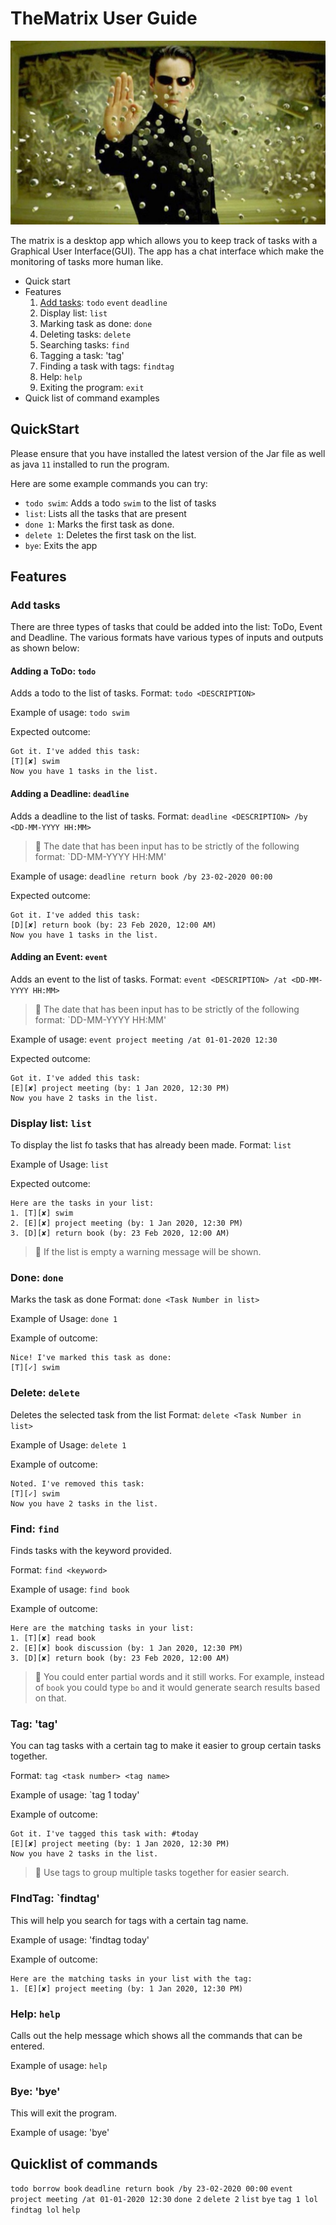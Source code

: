 # TheMatrix User Guide
![alt text](matrix.png)

The matrix is a desktop app which allows you to keep track of tasks with a Graphical User Interface(GUI). The app has a chat interface which make the monitoring of tasks more human like. 
- Quick start
- Features
	1. [Add tasks](#addtask): `todo` `event` `deadline` 
	2. Display list: `list`
	3. Marking task as done: `done`
	4. Deleting tasks: `delete`
	5. Searching tasks: `find`
	6. Tagging a task: 'tag'
	7. Finding a task with tags: `findtag`
	8. Help: `help`
	9. Exiting the program: `exit`
- Quick list of command examples

## QuickStart
Please ensure that you have installed the latest version of the Jar file as well as java `11` installed to run the program.

Here are some example commands you can try:

- `todo swim`: Adds a todo `swim` to the list of tasks
- `list`: Lists all the tasks that are present
- `done 1`: Marks the first task as done.
- `delete 1`: Deletes the first task on the list.
- `bye`: Exits the app

## Features 


### Add tasks <div id ="addtask"></div>
There are three types of tasks that could be added into the list: ToDo, Event and Deadline. The various formats have various types of inputs and outputs as shown below:

#### Adding a ToDo: `todo`

Adds a todo to the list of tasks.
Format: `todo <DESCRIPTION>`

Example of usage: 
`todo swim`

Expected outcome:
```
Got it. I've added this task:
[T][✘] swim
Now you have 1 tasks in the list.
 ```
 
#### Adding a Deadline: `deadline`

Adds a deadline to the list of tasks.
Format: `deadline <DESCRIPTION> /by <DD-MM-YYYY HH:MM>`
> :stop_sign: The date that has been input has to be strictly of the following format: `DD-MM-YYYY HH:MM'

Example of usage: 
`deadline return book /by 23-02-2020 00:00`

Expected outcome:
```
Got it. I've added this task:
[D][✘] return book (by: 23 Feb 2020, 12:00 AM)
Now you have 1 tasks in the list.
 ```
 
#### Adding an Event: `event`

Adds an event to the list of tasks.
Format: `event <DESCRIPTION> /at <DD-MM-YYYY HH:MM>`
> :stop_sign: The date that has been input has to be strictly of the following format: `DD-MM-YYYY HH:MM'

Example of usage: 
`event project meeting /at 01-01-2020 12:30`

Expected outcome:
```
Got it. I've added this task:
[E][✘] project meeting (by: 1 Jan 2020, 12:30 PM)
Now you have 2 tasks in the list.
```
 
### Display list: `list`
To display the list fo tasks that has already been made.
Format: `list`
 
Example of Usage:
 `list`
 
 Expected outcome:
```
Here are the tasks in your list:
1. [T][✘] swim
2. [E][✘] project meeting (by: 1 Jan 2020, 12:30 PM)
3. [D][✘] return book (by: 23 Feb 2020, 12:00 AM)
 ```
 
 > :stop_sign: If the list is empty a warning message will be shown.
 
### Done: `done`
Marks the task as done 
Format: `done <Task Number in list>`
 
Example of Usage:
 `done 1`
 
 Example of outcome:
```
Nice! I've marked this task as done:
[T][✓] swim
```

### Delete: `delete`
Deletes the selected task from the list 
Format: `delete <Task Number in list>`
  
Example of Usage:
`delete 1`
 
Example of outcome:
```
Noted. I've removed this task:
[T][✓] swim
Now you have 2 tasks in the list.
```
 
### Find: `find`
Finds tasks with the keyword provided.
 
 Format: `find <keyword>`
 
Example of usage:
`find book`
 
Example of outcome:
```
Here are the matching tasks in your list:
1. [T][✘] read book
2. [E][✘] book discussion (by: 1 Jan 2020, 12:30 PM)
3. [D][✘] return book (by: 23 Feb 2020, 12:00 AM)
```
 > :stop_sign: You could enter partial words and it still works. For example, instead of `book` you could type `bo` and it would generate search results based on that.
 
### Tag: 'tag'
You can tag tasks with a certain tag to make it easier to group certain tasks together.

Format: `tag <task number> <tag name>`

Example of usage:
`tag 1 today'

Example of outcome:
```
Got it. I've tagged this task with: #today
[E][✘] project meeting (by: 1 Jan 2020, 12:30 PM)
Now you have 2 tasks in the list.
```
 > :stop_sign: Use tags to group multiple tasks together for easier search.
 
### FIndTag: `findtag'
This will help you search for tags with a certain tag name.

Example of usage: 'findtag today'

Example of outcome:
```
Here are the matching tasks in your list with the tag:
1. [E][✘] project meeting (by: 1 Jan 2020, 12:30 PM)
```

### Help: `help`
Calls out the help message which shows all the commands that can be entered.

Example of usage: `help`

### Bye: 'bye'
This will exit the program.

Example of usage: 'bye'

## Quicklist of commands
`todo borrow book` `deadline return book /by 23-02-2020 00:00` `event project meeting /at 01-01-2020 12:30` `done 2` `delete 2` `list` `bye` `tag 1 lol` `findtag lol` `help`





 
 
 

 
 





